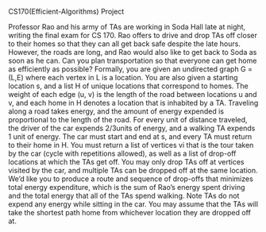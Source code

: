 CS170(Efficient-Algorithms) Project

Professor Rao and his army of TAs are working in Soda Hall late at night, writing the final exam for CS 170. Rao
offers to drive and drop TAs off closer to their homes so that they can all get back safe despite the late hours. However,
the roads are long, and Rao would also like to get back to Soda as soon as he can. Can you plan transportation so that
everyone can get home as efficiently as possible?
Formally, you are given an undirected graph G = (L,E) where each vertex in L is a location. You are also given a
starting location s, and a list H of unique locations that correspond to homes. The weight of each edge (u, v) is the
length of the road between locations u and v, and each home in H denotes a location that is inhabited by a TA. Traveling along a road takes energy, and the amount of energy expended is proportional to the length of the road. For every
unit of distance traveled, the driver of the car expends 2/3units of energy, and a walking TA expends 1 unit of energy.
The car must start and end at s, and every TA must return to their home in H.
You must return a list of vertices vi that is the tour taken by the car (cycle with repetitions allowed), as well as a list
of drop-off locations at which the TAs get off. You may only drop TAs off at vertices visited by the car, and multiple
TAs can be dropped off at the same location.
We’d like you to produce a route and sequence of drop-offs that minimizes total energy expenditure, which is the
sum of Rao’s energy spent driving and the total energy that all of the TAs spend walking. Note TAs do not expend
any energy while sitting in the car. You may assume that the TAs will take the shortest path home from whichever
location they are dropped off at.

